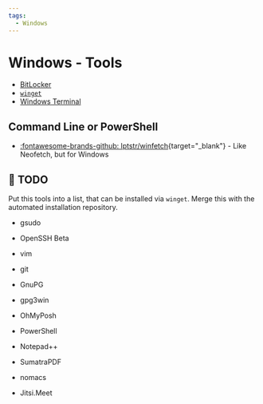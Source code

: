 ```yaml
---
tags:
  - Windows
---
```


# Windows - Tools

* [BitLocker](bitlocker.md)
* [`winget`](winget.md)
* [Windows Terminal](wt.md)

## Command Line or PowerShell

* [:fontawesome-brands-github: lptstr/winfetch](
   https://github.com/lptstr/winfetch){target="_blank"} - Like Neofetch, but for Windows

## :construction: TODO

Put this tools into a list, that can be installed via `winget`. Merge this with
the automated installation repository.

* gsudo
* OpenSSH Beta
* vim
* git
* GnuPG
* gpg3win
* OhMyPosh
* PowerShell

* Notepad++
* SumatraPDF
* nomacs
* Jitsi.Meet
